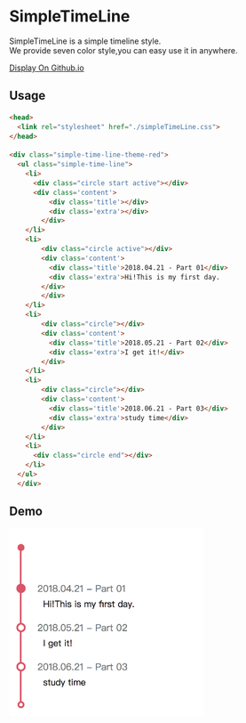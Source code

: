 # SimpleTimeLine
SimpleTimeLine is a simple timeline style.  
We provide seven color style,you can easy use it in anywhere.    

<a href="https://unromanticman.github.io/SimpleTimeLine/">Display On Github.io</a>

## Usage
```html
<head>
  <link rel="stylesheet" href="./simpleTimeLine.css">
</head>

<div class="simple-time-line-theme-red">
  <ul class="simple-time-line">
    <li>
      <div class="circle start active"></div>
      <div class='content'> 
          <div class='title'></div>
          <div class='extra'></div>
        </div>
    </li>
    <li>
        <div class="circle active"></div>
        <div class='content'> 
          <div class='title'>2018.04.21 - Part 01</div>
          <div class='extra'>Hi!This is my first day.
        </div>
        </div>
    </li>
    <li>
        <div class="circle"></div>
        <div class='content'>
          <div class='title'>2018.05.21 - Part 02</div>
          <div class='extra'>I get it!</div>
        </div>
    </li>
    <li>
        <div class="circle"></div>
        <div class='content'>
          <div class='title'>2018.06.21 - Part 03</div>
          <div class='extra'>study time</div>
        </div>
    </li>
    <li>
      <div class="circle end"></div>
    </li>
  </ul>
  </div>
```

## Demo
<img width="350" src="https://github.com/unromanticman/SimpleTimeLine/blob/master/example.png?raw=true"/>

